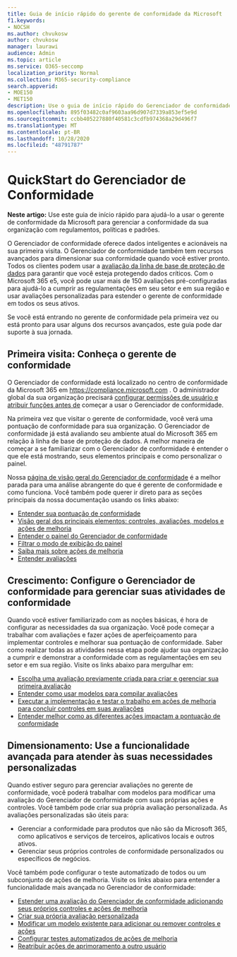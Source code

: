 ```yaml
---
title: Guia de início rápido do gerente de conformidade da Microsoft
f1.keywords:
- NOCSH
ms.author: chvukosw
author: chvukosw
manager: laurawi
audience: Admin
ms.topic: article
ms.service: O365-seccomp
localization_priority: Normal
ms.collection: M365-security-compliance
search.appverid:
- MOE150
- MET150
description: Use o guia de início rápido do Gerenciador de conformidade para ajudá-lo na sua jornada de compreensão, configuração e uso do Gerenciador de conformidade.
ms.openlocfilehash: 895f03482c0af9603aa96d907d7339a853ef5e9d
ms.sourcegitcommit: ccbb405227880f40581c3cdfb974368a29d496f7
ms.translationtype: MT
ms.contentlocale: pt-BR
ms.lasthandoff: 10/28/2020
ms.locfileid: "48791787"
---
```

# <a name="compliance-manager-quickstart"></a>QuickStart do Gerenciador de Conformidade

**Neste artigo:** Use este guia de início rápido para ajudá-lo a usar o gerente de conformidade da Microsoft para gerenciar a conformidade da sua organização com regulamentos, políticas e padrões.

O Gerenciador de conformidade oferece dados inteligentes e acionáveis na sua primeira visita. O Gerenciador de conformidade também tem recursos avançados para dimensionar sua conformidade quando você estiver pronto. Todos os clientes podem usar a [avaliação da linha de base de proteção de dados](compliance-manager-assessments.md#data-protection-baseline-default-assessment) para garantir que você esteja protegendo dados críticos. Com o Microsoft 365 e5, você pode usar mais de 150 avaliações pré-configuradas para ajudá-lo a cumprir as regulamentações em seu setor e em sua região e usar avaliações personalizadas para estender o gerente de conformidade em todos os seus ativos.

Se você está entrando no gerente de conformidade pela primeira vez ou está pronto para usar alguns dos recursos avançados, este guia pode dar suporte à sua jornada.

## <a name="first-visit-get-to-know-compliance-manager"></a>Primeira visita: Conheça o gerente de conformidade

O Gerenciador de conformidade está localizado no centro de conformidade da Microsoft 365 em https://compliance.microsoft.com . O administrador global da sua organização precisará [configurar permissões de usuário e atribuir funções antes de](compliance-manager-setup.md#set-user-permissions-and-assign-roles) começar a usar o Gerenciador de conformidade.

Na primeira vez que visitar o gerente de conformidade, você verá uma pontuação de conformidade para sua organização. O Gerenciador de conformidade já está avaliando seu ambiente atual do Microsoft 365 em relação à linha de base de proteção de dados. A melhor maneira de começar a se familiarizar com o Gerenciador de conformidade é entender o que ele está mostrando, seus elementos principais e como personalizar o painel.

Nossa [página de visão geral do Gerenciador de conformidade](compliance-manager.md) é a melhor parada para uma análise abrangente do que é gerente de conformidade e como funciona. Você também pode querer ir direto para as seções principais da nossa documentação usando os links abaixo:

- [Entender sua pontuação de conformidade](compliance-manager.md#understanding-your-compliance-score)
- [Visão geral dos principais elementos: controles, avaliações, modelos e ações de melhoria](compliance-manager.md#key-elements-controls-assessments-templates-improvement-actions)
- [Entender o painel do Gerenciador de conformidade](compliance-manager-setup.md#understand-the-compliance-manager-dashboard)
- [Filtrar o modo de exibição do painel](compliance-manager-setup.md#filtering-your-dashboard-view)
- [Saiba mais sobre ações de melhoria](compliance-manager-setup.md#improvement-actions-page)
- [Entender avaliações](compliance-manager.md#assessments)

## <a name="ramping-up-configure-compliance-manager-to-manage-your-compliance-activities"></a>Crescimento: Configure o Gerenciador de conformidade para gerenciar suas atividades de conformidade

Quando você estiver familiarizado com as noções básicas, é hora de configurar as necessidades da sua organização. Você pode começar a trabalhar com avaliações e fazer ações de aperfeiçoamento para implementar controles e melhorar sua pontuação de conformidade. Saber como realizar todas as atividades nessa etapa pode ajudar sua organização a cumprir e demonstrar a conformidade com as regulamentações em seu setor e em sua região. Visite os links abaixo para mergulhar em:

- [Escolha uma avaliação previamente criada para criar e gerenciar sua primeira avaliação](compliance-manager-assessments.md)
- [Entender como usar modelos para compilar avaliações](compliance-manager-templates.md)
- [Executar a implementação e testar o trabalho em ações de melhoria para concluir controles em suas avaliações](compliance-manager-improvement-actions.md)
- [Entender melhor como as diferentes ações impactam a pontuação de conformidade](compliance-score-calculation.md)

## <a name="scaling-up-use-advanced-functionality-to-meet-your-custom-needs"></a>Dimensionamento: Use a funcionalidade avançada para atender às suas necessidades personalizadas

Quando estiver seguro para gerenciar avaliações no gerente de conformidade, você poderá trabalhar com modelos para modificar uma avaliação do Gerenciador de conformidade com suas próprias ações e controles. Você também pode criar sua própria avaliação personalizada. As avaliações personalizadas são úteis para:

- Gerenciar a conformidade para produtos que não são da Microsoft 365, como aplicativos e serviços de terceiros, aplicativos locais e outros ativos.
- Gerenciar seus próprios controles de conformidade personalizados ou específicos de negócios.

Você também pode configurar o teste automatizado de todos ou um subconjunto de ações de melhoria. Visite os links abaixo para entender a funcionalidade mais avançada no Gerenciador de conformidade:

- [Estender uma avaliação do Gerenciador de conformidade adicionando seus próprios controles e ações de melhoria](compliance-manager-assessments.md#extend-a-pre-built-assessment)
- [Criar sua própria avaliação personalizada](compliance-manager-assessments.md#create-your-own-custom-assessment)
- [Modificar um modelo existente para adicionar ou remover controles e ações](compliance-manager-templates.md#modify-a-template)
- [Configurar testes automatizados de ações de melhoria](compliance-manager-setup.md#set-up-automated-testing)
- [Reatribuir ações de aprimoramento a outro usuário](compliance-manager-setup.md#reassign-improvement-actions-to-another-user)